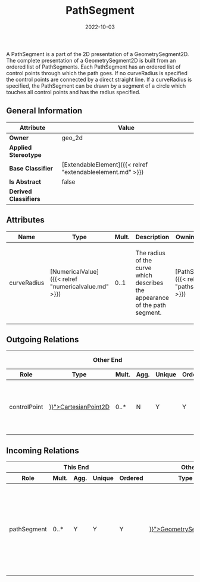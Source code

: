 ﻿---
title: PathSegment
toc: false
type: specs
date: "2022-10-03"
draft: false
specification: VEC
version: 2.0.1
documentType: "Recommendation"
elementType: Class
classes:
  - PathSegment
menu_name: vec-2.0.1
---
<p> A PathSegment is a part of the 2D presentation of a GeometrySegment2D. The complete presentation of a GeometrySegment2D is built from an ordered list of PathSegments. Each PathSegment has an ordered list of control points through which the path goes. If no curveRadius is specified the control points are connected by a direct straight line. If a curveRadius is specified, the PathSegment can be drawn by a segment of a circle which touches all control points and has the radius specified.      </p>

## General Information

| Attribute               | Value |
|-------------------------|-------|
| **Owner**               | geo_2d |
| **Applied Stereotype**  |   |
| **Base Classifier**     | [ExtendableElement]({{< relref "extendableelement.md" >}})<br/>  |
| **Is Abstract**         | false |
| **Derived Classifiers** |   |

## Attributes
|  Name  |  Type  |  Mult.  |  Description  |  Owning Classifier  |
|--------|--------|---------|---------------|--------------|
|curveRadius| [NumericalValue]({{< relref "numericalvalue.md" >}}) | 0..1 | <p>The radius of the curve which describes the appearance of the path segment.  </p> | [PathSegment]({{< relref "pathsegment.md" >}}) |

## Outgoing Relations
<table>
    <thead>
        <tr>
           <th colspan="6">Other End</th>
           <th colspan="1">This End</th>
           <th colspan="1">General</th>
        </tr>
        <tr>
           <th>Role</th>
           <th>Type</th>
           <th>Mult.</th>
           <th>Agg.</th>
           <th>Unique</th>
           <th>Ordered</th>
           <th>Mult.</th>
           <th>Description</th>
        </tr>
    <thead>
    <tbody>
    <tr>
        <td>controlPoint</td>
        <td><a href="{{< relref "cartesianpoint2d.md" >}}">CartesianPoint2D</a></td>
        <td>0..*</td>
        <td>N</td>
        <td>Y</td>
        <td>Y</td>
        <td>0..*</td>
        <td>The ordered list of control points through which the PathSegment goes.</td>
    </tr>
    </tbody>
</table>

##  Incoming Relations
<table>
    <thead>
        <tr>
           <th colspan="5">This End</th>
           <th colspan="2">Other End</th>
           <th colspan="1">General</th>
        </tr>
        <tr>
           <th>Role</th>
           <th>Mult.</th>
           <th>Agg.</th>
           <th>Unique</th>
           <th>Ordered</th>
           <th>Type</th>
           <th>Mult.</th>
           <th>Description</th>
        </tr>
    <thead>
    <tbody>
    <tr>
        <td>pathSegment</td>
        <td>0..*</td>
        <td>Y</td>
        <td>Y</td>
        <td>Y</td>
        <td><a href="{{< relref "geometrysegment2d.md" >}}">GeometrySegment2D</a></td>
        <td>1</td>
        <td>Specifies an ordered list of PathSegments that describe the appearance of the GeometrySegment2D. The appearance is described by the concatenation of the PathSegments beginning at the startNode of the GeometrySegment2D.</td>
    </tr>
    </tbody>
</table>



